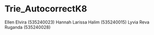 # Trie_AutocorrectK8
Ellen Elvira (535240023) Hannah Larissa Halim (535240015) Lyvia Reva Ruganda (535240028)
